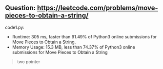 ## Question: https://leetcode.com/problems/move-pieces-to-obtain-a-string/

code1.py:
* Runtime: 305 ms, faster than 91.49% of Python3 online submissions for Move Pieces to Obtain a String.
* Memory Usage: 15.3 MB, less than 74.37% of Python3 online submissions for Move Pieces to Obtain a String
> two pointer